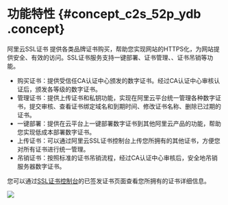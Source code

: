 # 功能特性 {#concept_c2s_52p_ydb .concept}

 阿里云SSL证书 提供各类品牌证书购买，帮助您实现网站的HTTPS化，为网站提供安全、有效的访问。SSL证书服务支持一键部署、证书管理、、证书吊销等功能。

-   购买证书：提供受信任CA认证中心颁发的数字证书。经过CA认证中心审核认证后，颁发各等级的数字证书。
-   管理证书：提供上传证书和私钥功能，实现在阿里云平台统一管理各种数字证书，提交审核、查看证书绑定域名和到期时间、修改证书名称、删除已过期的证书。
-   一键部署：提供在云平台上一键部署数字证书到其他阿里云产品的功能，帮助您实现低成本部署数字证书。
-   上传证书：可以通过阿里云SSL证书控制台上传您所拥有的其他证书，方便您对所有证书进行统一管理。
-   吊销证书：按照标准的证书吊销流程，经过CA认证中心审核后，安全地吊销服务器数字证书。

您可以通过[SSL证书控制台](https://yundunnext.console.aliyun.com/?p=cas#/overview)的已签发证书页面查看您所拥有的证书详细信息。

![](http://static-aliyun-doc.oss-cn-hangzhou.aliyuncs.com/assets/img/13555/155719151139268_zh-CN.jpg)

